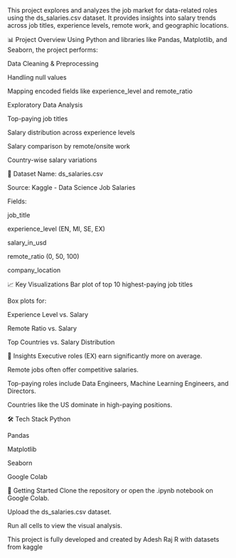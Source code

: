 This project explores and analyzes the job market for data-related roles using the ds_salaries.csv dataset. It provides insights into salary trends across job titles, experience levels, remote work, and geographic locations.

📊 Project Overview
Using Python and libraries like Pandas, Matplotlib, and Seaborn, the project performs:

Data Cleaning & Preprocessing

Handling null values

Mapping encoded fields like experience_level and remote_ratio

Exploratory Data Analysis

Top-paying job titles

Salary distribution across experience levels

Salary comparison by remote/onsite work

Country-wise salary variations

📁 Dataset
Name: ds_salaries.csv

Source: Kaggle - Data Science Job Salaries

Fields:

job_title

experience_level (EN, MI, SE, EX)

salary_in_usd

remote_ratio (0, 50, 100)

company_location

📈 Key Visualizations
Bar plot of top 10 highest-paying job titles

Box plots for:

Experience Level vs. Salary

Remote Ratio vs. Salary

Top Countries vs. Salary Distribution

🧠 Insights
Executive roles (EX) earn significantly more on average.

Remote jobs often offer competitive salaries.

Top-paying roles include Data Engineers, Machine Learning Engineers, and Directors.

Countries like the US dominate in high-paying positions.

🛠 Tech Stack
Python

Pandas

Matplotlib

Seaborn

Google Colab

🚀 Getting Started
Clone the repository or open the .ipynb notebook on Google Colab.

Upload the ds_salaries.csv dataset.

Run all cells to view the visual analysis.

This project is fully developed and created by Adesh Raj R with datasets from kaggle
